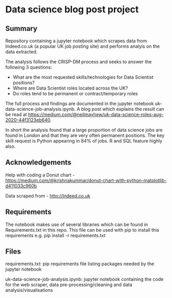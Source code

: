 # Data science blog post project

## Summary

Repository containing a jupyter notebook which scrapes data from Indeed.co.uk (a popular UK job posting site) and performs analyis on the data extracted.

The analysis follows the CRISP-DM process and seeks to answer the following 3 questions: 

* What are the most requested skills/technologies for Data Scientist positions?
* Where are Data Scientist roles located across the UK?
* Do roles tend to be permanent or contract/temporary roles

The full process and findings are documented in the jupyter notebook uk-data-science-job-analysis.ipynb. A blog post which explains the result can be read at https://medium.com/@neilmayhew/uk-data-science-roles-aug-2020-44f3123eb640. 

In short the analysis found that a large proportion of data science jobs are found in London and that they are very often permanent positions. The key skill request is Python appearing in 84% of jobs. R and SQL feature highly also.

## Acknowledgements

Help with coding a Donut chart - https://medium.com/@krishnakummar/donut-chart-with-python-matplotlib-d411033c960b

Data scraped from - http://Indeed.co.uk

## Requirements

The notebook makes use of several libraries which can be found in Requirements.txt in this repo. This file can be used with pip to install this requirements e.g. pip install -r requirements.txt

## Files

requirements.txt:
    pip requirements file listing packages needed by the jupyter notebook

uk-data-science-job-analysis.ipynb:
    jupyter notebook containing the code for the web scraper, data pre-processing/cleaning and data analysis/visualisations




